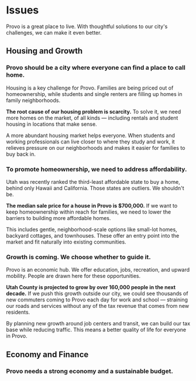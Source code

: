 # Issues

Provo is a great place to live. With thoughtful solutions to our city's challenges, we can make it even better.

## Housing and Growth

### Provo should be a city where everyone can find a place to call home.

Housing is a key challenge for Provo. Families are being priced out of homeownership, while students and single renters are filling up homes in family neighborhoods.

**The root cause of our housing problem is scarcity.** To solve it, we need more homes on the market, of all kinds — including rentals and student housing in locations that make sense.

A more abundant housing market helps everyone. When students and working professionals can live closer to where they study and work, it relieves pressure on our neighborhoods and makes it easier for families to buy back in.

### To promote homeownership, we need to address affordability.

Utah was recently ranked the third-least affordable state to buy a home, behind only Hawaii and California. Those states are outliers. We shouldn't be.

**The median sale price for a house in Provo is $700,000.** If we want to keep homeownership within reach for families, we need to lower the barriers to building more affordable homes.

This includes gentle, neighborhood-scale options like small-lot homes, backyard cottages, and townhouses. These offer an entry point into the market and fit naturally into existing communities.

### Growth is coming. We choose whether to guide it.

Provo is an economic hub. We offer education, jobs, recreation, and upward mobility. People are drawn here for these opportunities.

**Utah County is projected to grow by over 160,000 people in the next decade.** If we push this growth outside our city, we could see thousands of new commuters coming to Provo each day for work and school — straining our roads and services without any of the tax revenue that comes from new residents.

By planning new growth around job centers and transit, we can build our tax base while reducing traffic. This means a better quality of life for everyone in Provo.



## Economy and Finance

### Provo needs a strong economy and a sustainable budget.
